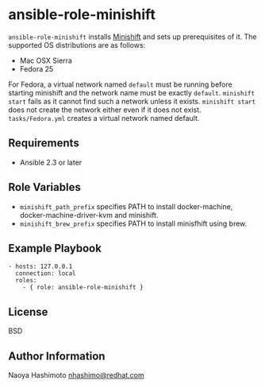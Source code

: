 ansible-role-minishift
===========================

`ansible-role-minishift` installs [Minishift](https://github.com/minishift/minishift) and sets up prerequisites of it.
The supported OS distributions are as follows:

* Mac OSX Sierra
* Fedora 25

For Fedora, a virtual network named `default` must be running before starting minishift and the network name must be exactly `default`. `minishift start` fails as it cannot find such a network unless it exists. `minishift start` does not create the network either even if it does not exist.
`tasks/Fedora.yml` creates a virtual network named default.

Requirements
------------

* Ansible 2.3 or later


Role Variables
--------------

* `minishift_path_prefix` specifies PATH to install docker-machine, docker-machine-driver-kvm and minishift.
* `minishift_brew_prefix` specifies PATH to install minisfhift using brew.


Example Playbook
----------------

```
- hosts: 127.0.0.1
  connection: local
  roles:
    - { role: ansible-role-minishift }
```

License
-------

BSD

Author Information
------------------

Naoya Hashimoto <nhashimo@redhat.com>
